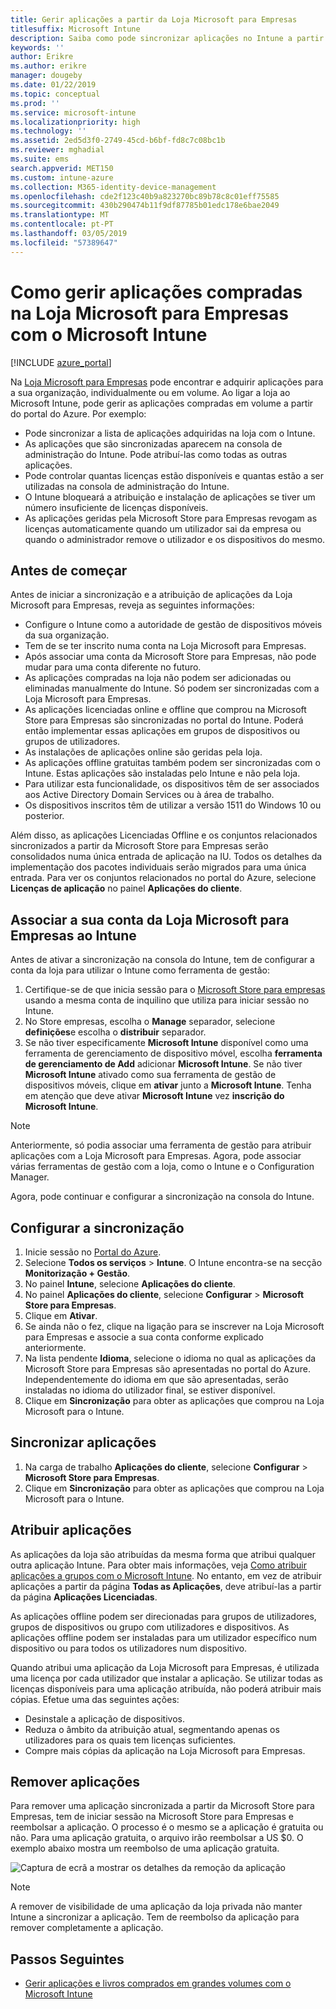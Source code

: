 ```yaml
---
title: Gerir aplicações a partir da Loja Microsoft para Empresas
titlesuffix: Microsoft Intune
description: Saiba como pode sincronizar aplicações no Intune a partir da Microsoft Store para Empresas e, em seguida, atribuir e controlá-las.
keywords: ''
author: Erikre
ms.author: erikre
manager: dougeby
ms.date: 01/22/2019
ms.topic: conceptual
ms.prod: ''
ms.service: microsoft-intune
ms.localizationpriority: high
ms.technology: ''
ms.assetid: 2ed5d3f0-2749-45cd-b6bf-fd8c7c08bc1b
ms.reviewer: mghadial
ms.suite: ems
search.appverid: MET150
ms.custom: intune-azure
ms.collection: M365-identity-device-management
ms.openlocfilehash: cde2f123c40b9a823270bc89b78c8c01eff75585
ms.sourcegitcommit: 430b290474b11f9df87785b01edc178e6bae2049
ms.translationtype: MT
ms.contentlocale: pt-PT
ms.lasthandoff: 03/05/2019
ms.locfileid: "57389647"
---
```

# <a name="how-to-manage-apps-you-purchased-from-the-microsoft-store-for-business-with-microsoft-intune"></a>Como gerir aplicações compradas na Loja Microsoft para Empresas com o Microsoft Intune

[!INCLUDE [azure_portal](./includes/azure_portal.md)]

Na [Loja Microsoft para Empresas](https://www.microsoft.com/business-store) pode encontrar e adquirir aplicações para a sua organização, individualmente ou em volume. Ao ligar a loja ao Microsoft Intune, pode gerir as aplicações compradas em volume a partir do portal do Azure. Por exemplo:
* Pode sincronizar a lista de aplicações adquiridas na loja com o Intune.
* As aplicações que são sincronizadas aparecem na consola de administração do Intune. Pode atribuí-las como todas as outras aplicações.
* Pode controlar quantas licenças estão disponíveis e quantas estão a ser utilizadas na consola de administração do Intune.
* O Intune bloqueará a atribuição e instalação de aplicações se tiver um número insuficiente de licenças disponíveis.
* As aplicações geridas pela Microsoft Store para Empresas revogam as licenças automaticamente quando um utilizador sai da empresa ou quando o administrador remove o utilizador e os dispositivos do mesmo.

## <a name="before-you-start"></a>Antes de começar

Antes de iniciar a sincronização e a atribuição de aplicações da Loja Microsoft para Empresas, reveja as seguintes informações:

- Configure o Intune como a autoridade de gestão de dispositivos móveis da sua organização.
- Tem de se ter inscrito numa conta na Loja Microsoft para Empresas.
- Após associar uma conta da Microsoft Store para Empresas, não pode mudar para uma conta diferente no futuro.
- As aplicações compradas na loja não podem ser adicionadas ou eliminadas manualmente do Intune. Só podem ser sincronizadas com a Loja Microsoft para Empresas.
- As aplicações licenciadas online e offline que comprou na Microsoft Store para Empresas são sincronizadas no portal do Intune. Poderá então implementar essas aplicações em grupos de dispositivos ou grupos de utilizadores. 
- As instalações de aplicações online são geridas pela loja.
- As aplicações offline gratuitas também podem ser sincronizadas com o Intune. Estas aplicações são instaladas pelo Intune e não pela loja.
- Para utilizar esta funcionalidade, os dispositivos têm de ser associados aos Active Directory Domain Services ou à área de trabalho.
- Os dispositivos inscritos têm de utilizar a versão 1511 do Windows 10 ou posterior.

Além disso, as aplicações Licenciadas Offline e os conjuntos relacionados sincronizados a partir da Microsoft Store para Empresas serão consolidados numa única entrada de aplicação na IU. Todos os detalhes da implementação dos pacotes individuais serão migrados para uma única entrada. Para ver os conjuntos relacionados no portal do Azure, selecione **Licenças de aplicação** no painel **Aplicações do cliente**.

## <a name="associate-your-microsoft-store-for-business-account-with-intune"></a>Associar a sua conta da Loja Microsoft para Empresas ao Intune
Antes de ativar a sincronização na consola do Intune, tem de configurar a conta da loja para utilizar o Intune como ferramenta de gestão:
1. Certifique-se de que inicia sessão para o [Microsoft Store para empresas](https://www.microsoft.com/business-store) usando a mesma conta de inquilino que utiliza para iniciar sessão no Intune.
2. No Store empresas, escolha o **Manage** separador, selecione **definições**e escolha o **distribuir** separador.
3. Se não tiver especificamente **Microsoft Intune** disponível como uma ferramenta de gerenciamento de dispositivo móvel, escolha **ferramenta de gerenciamento de Add** adicionar **Microsoft Intune**. Se não tiver **Microsoft Intune** ativado como sua ferramenta de gestão de dispositivos móveis, clique em **ativar** junto a **Microsoft Intune**. Tenha em atenção que deve ativar **Microsoft Intune** vez **inscrição do Microsoft Intune**.

> [!NOTE]
> Anteriormente, só podia associar uma ferramenta de gestão para atribuir aplicações com a Loja Microsoft para Empresas. Agora, pode associar várias ferramentas de gestão com a loja, como o Intune e o Configuration Manager. 

Agora, pode continuar e configurar a sincronização na consola do Intune.

## <a name="configure-synchronization"></a>Configurar a sincronização

1. Inicie sessão no [Portal do Azure](https://portal.azure.com).
2. Selecione **Todos os serviços** > **Intune**. O Intune encontra-se na secção **Monitorização + Gestão**.
3. No painel **Intune**, selecione **Aplicações do cliente**.
1. No painel **Aplicações do cliente**, selecione **Configurar** > **Microsoft Store para Empresas**.
2. Clique em **Ativar**.
3. Se ainda não o fez, clique na ligação para se inscrever na Loja Microsoft para Empresas e associe a sua conta conforme explicado anteriormente.
5. Na lista pendente **Idioma**, selecione o idioma no qual as aplicações da Microsoft Store para Empresas são apresentadas no portal do Azure. Independentemente do idioma em que são apresentadas, serão instaladas no idioma do utilizador final, se estiver disponível.
6. Clique em **Sincronização** para obter as aplicações que comprou na Loja Microsoft para o Intune.

## <a name="synchronize-apps"></a>Sincronizar aplicações

1. Na carga de trabalho **Aplicações do cliente**, selecione **Configurar** > **Microsoft Store para Empresas**.
2. Clique em **Sincronização** para obter as aplicações que comprou na Loja Microsoft para o Intune.

## <a name="assign-apps"></a>Atribuir aplicações

As aplicações da loja são atribuídas da mesma forma que atribui qualquer outra aplicação Intune. Para obter mais informações, veja [Como atribuir aplicações a grupos com o Microsoft Intune](apps-deploy.md). No entanto, em vez de atribuir aplicações a partir da página **Todas as Aplicações**, deve atribuí-las a partir da página **Aplicações Licenciadas**.

As aplicações offline podem ser direcionadas para grupos de utilizadores, grupos de dispositivos ou grupo com utilizadores e dispositivos.
As aplicações offline podem ser instaladas para um utilizador específico num dispositivo ou para todos os utilizadores num dispositivo. 


Quando atribui uma aplicação da Loja Microsoft para Empresas, é utilizada uma licença por cada utilizador que instalar a aplicação. Se utilizar todas as licenças disponíveis para uma aplicação atribuída, não poderá atribuir mais cópias. Efetue uma das seguintes ações:
* Desinstale a aplicação de dispositivos.
* Reduza o âmbito da atribuição atual, segmentando apenas os utilizadores para os quais tem licenças suficientes.
* Compre mais cópias da aplicação na Loja Microsoft para Empresas.

## <a name="remove-apps"></a>Remover aplicações

Para remover uma aplicação sincronizada a partir da Microsoft Store para Empresas, tem de iniciar sessão na Microsoft Store para Empresas e reembolsar a aplicação. O processo é o mesmo se a aplicação é gratuita ou não. Para uma aplicação gratuita, o arquivo irão reembolsar a US $0. O exemplo abaixo mostra um reembolso de uma aplicação gratuita. 

![Captura de ecrã a mostrar os detalhes da remoção da aplicação](./media/microsoft-store-for-business-01.png)

> [!NOTE]
> A remover de visibilidade de uma aplicação da loja privada não manter Intune a sincronizar a aplicação. Tem de reembolso da aplicação para remover completamente a aplicação.

## <a name="next-steps"></a>Passos Seguintes

- [Gerir aplicações e livros comprados em grandes volumes com o Microsoft Intune](vpp-apps.md)

